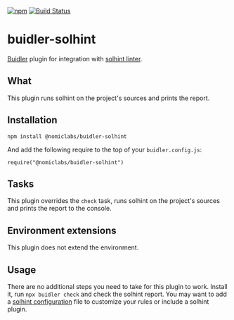 [![npm](https://img.shields.io/npm/v/@nomiclabs/buidler-solhint.svg)](https://www.npmjs.com/package/@nomiclabs/buidler-solhint)
 [![Build Status](https://travis-ci.com/nomiclabs/buidler-solhint.svg?branch=master)](https://travis-ci.com/nomiclabs/buidler-solhint)


	
 
 # buidler-solhint
[Buidler](http://getbuidler.com) plugin for integration with [solhint linter](https://github.com/protofire/solhint).

 ## What
This plugin runs solhint on the project's sources and prints the report.

 ## Installation
```
npm install @nomiclabs/buidler-solhint
```

 And add the following require to the top of your ```buidler.config.js```:

 ```require("@nomiclabs/buidler-solhint")```
 ## Tasks
This plugin overrides the ```check``` task, runs solhint on the project's sources and prints the report to the console.

 ## Environment extensions
This plugin does not extend the environment.

 ## Usage
There are no additional steps you need to take for this plugin to work. Install it, run `npx buidler check` and check the solhint report.
You may want to add a [solhint configuration](https://github.com/protofire/solhint/blob/master/README.md) file to customize your rules or include a solhint plugin.